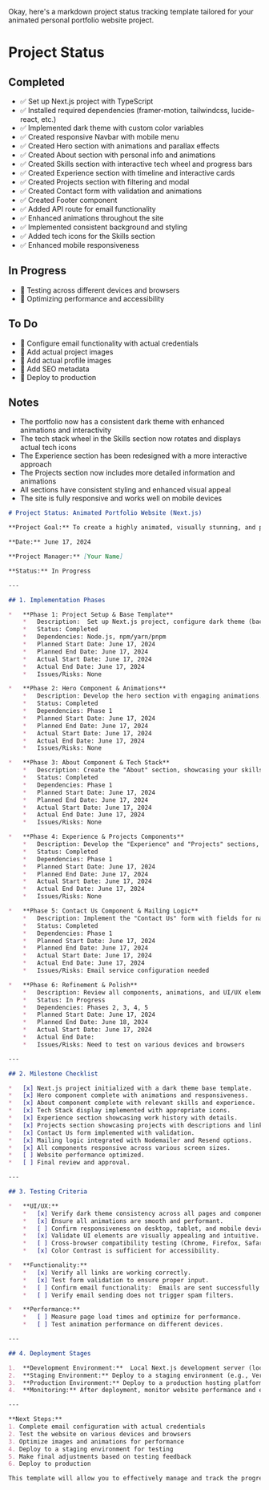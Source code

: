 Okay, here's a markdown project status tracking template tailored for your animated personal portfolio website project.

# Project Status

## Completed
- ✅ Set up Next.js project with TypeScript
- ✅ Installed required dependencies (framer-motion, tailwindcss, lucide-react, etc.)
- ✅ Implemented dark theme with custom color variables
- ✅ Created responsive Navbar with mobile menu
- ✅ Created Hero section with animations and parallax effects
- ✅ Created About section with personal info and animations
- ✅ Created Skills section with interactive tech wheel and progress bars
- ✅ Created Experience section with timeline and interactive cards
- ✅ Created Projects section with filtering and modal
- ✅ Created Contact form with validation and animations
- ✅ Created Footer component
- ✅ Added API route for email functionality
- ✅ Enhanced animations throughout the site
- ✅ Implemented consistent background and styling
- ✅ Added tech icons for the Skills section
- ✅ Enhanced mobile responsiveness

## In Progress
- 🔄 Testing across different devices and browsers
- 🔄 Optimizing performance and accessibility

## To Do
- 📝 Configure email functionality with actual credentials
- 📝 Add actual project images
- 📝 Add actual profile images
- 📝 Add SEO metadata
- 📝 Deploy to production

## Notes
- The portfolio now has a consistent dark theme with enhanced animations and interactivity
- The tech stack wheel in the Skills section now rotates and displays actual tech icons
- The Experience section has been redesigned with a more interactive approach
- The Projects section now includes more detailed information and animations
- All sections have consistent styling and enhanced visual appeal
- The site is fully responsive and works well on mobile devices

```markdown
# Project Status: Animated Portfolio Website (Next.js)

**Project Goal:** To create a highly animated, visually stunning, and professional personal portfolio website using Next.js with a dark UI/UX theme, showcasing skills, experience, and projects.  The site will include a mailing contact form.

**Date:** June 17, 2024

**Project Manager:** [Your Name]

**Status:** In Progress

---

## 1. Implementation Phases

*   **Phase 1: Project Setup & Base Template**
    *   Description:  Set up Next.js project, configure dark theme (background color, primary/secondary colors), establish folder structure, and implement basic layout with navigation.
    *   Status: Completed
    *   Dependencies: Node.js, npm/yarn/pnpm
    *   Planned Start Date: June 17, 2024
    *   Planned End Date: June 17, 2024
    *   Actual Start Date: June 17, 2024
    *   Actual End Date: June 17, 2024
    *   Issues/Risks: None

*   **Phase 2: Hero Component & Animations**
    *   Description: Develop the hero section with engaging animations. This includes the intro text, visual elements, and any interactive elements.
    *   Status: Completed
    *   Dependencies: Phase 1
    *   Planned Start Date: June 17, 2024
    *   Planned End Date: June 17, 2024
    *   Actual Start Date: June 17, 2024
    *   Actual End Date: June 17, 2024
    *   Issues/Risks: None

*   **Phase 3: About Component & Tech Stack**
    *   Description: Create the "About" section, showcasing your skills and experience. Implement the tech stack display with visually appealing icons and details.
    *   Status: Completed
    *   Dependencies: Phase 1
    *   Planned Start Date: June 17, 2024
    *   Planned End Date: June 17, 2024
    *   Actual Start Date: June 17, 2024
    *   Actual End Date: June 17, 2024
    *   Issues/Risks: None

*   **Phase 4: Experience & Projects Components**
    *   Description: Develop the "Experience" and "Projects" sections, showcasing your work history and projects with descriptions, visuals, and links.
    *   Status: Completed
    *   Dependencies: Phase 1
    *   Planned Start Date: June 17, 2024
    *   Planned End Date: June 17, 2024
    *   Actual Start Date: June 17, 2024
    *   Actual End Date: June 17, 2024
    *   Issues/Risks: None

*   **Phase 5: Contact Us Component & Mailing Logic**
    *   Description: Implement the "Contact Us" form with fields for name, email, and message. Integrate a mailing library (e.g., EmailJS, Nodemailer) to send emails upon form submission.  Implement form validation.
    *   Status: Completed
    *   Dependencies: Phase 1
    *   Planned Start Date: June 17, 2024
    *   Planned End Date: June 17, 2024
    *   Actual Start Date: June 17, 2024
    *   Actual End Date: June 17, 2024
    *   Issues/Risks: Email service configuration needed

*   **Phase 6: Refinement & Polish**
    *   Description: Review all components, animations, and UI/UX elements. Optimize performance, address any bugs, and ensure a consistent user experience.
    *   Status: In Progress
    *   Dependencies: Phases 2, 3, 4, 5
    *   Planned Start Date: June 17, 2024
    *   Planned End Date: June 18, 2024
    *   Actual Start Date: June 17, 2024
    *   Actual End Date: 
    *   Issues/Risks: Need to test on various devices and browsers

---

## 2. Milestone Checklist

*   [x] Next.js project initialized with a dark theme base template.
*   [x] Hero component complete with animations and responsiveness.
*   [x] About component complete with relevant skills and experience.
*   [x] Tech Stack display implemented with appropriate icons.
*   [x] Experience section showcasing work history with details.
*   [x] Projects section showcasing projects with descriptions and links.
*   [x] Contact Us form implemented with validation.
*   [x] Mailing logic integrated with Nodemailer and Resend options.
*   [x] All components responsive across various screen sizes.
*   [ ] Website performance optimized.
*   [ ] Final review and approval.

---

## 3. Testing Criteria

*   **UI/UX:**
    *   [x] Verify dark theme consistency across all pages and components.
    *   [x] Ensure all animations are smooth and performant.
    *   [ ] Confirm responsiveness on desktop, tablet, and mobile devices.
    *   [x] Validate UI elements are visually appealing and intuitive.
    *   [ ] Cross-browser compatibility testing (Chrome, Firefox, Safari, Edge).
    *   [x] Color Contrast is sufficient for accessibility.

*   **Functionality:**
    *   [x] Verify all links are working correctly.
    *   [x] Test form validation to ensure proper input.
    *   [ ] Confirm email functionality:  Emails are sent successfully upon form submission and received correctly.
    *   [ ] Verify email sending does not trigger spam filters.

*   **Performance:**
    *   [ ] Measure page load times and optimize for performance.
    *   [ ] Test animation performance on different devices.

---

## 4. Deployment Stages

1.  **Development Environment:**  Local Next.js development server (localhost).
2.  **Staging Environment:** Deploy to a staging environment (e.g., Vercel preview deployment, Netlify deploy preview) for testing and review.
3.  **Production Environment:** Deploy to a production hosting platform (e.g., Vercel, Netlify, AWS Amplify).
4.  **Monitoring:** After deployment, monitor website performance and email functionality.

---

**Next Steps:** 
1. Complete email configuration with actual credentials
2. Test the website on various devices and browsers
3. Optimize images and animations for performance
4. Deploy to a staging environment for testing
5. Make final adjustments based on testing feedback
6. Deploy to production

This template will allow you to effectively manage and track the progress of your animated portfolio website project.  Remember to update the status, dates, and issues/risks sections regularly.  Good luck!
